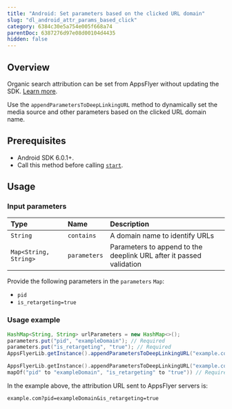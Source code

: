 ```yaml
---
title: "Android: Set parameters based on the clicked URL domain"
slug: "dl_android_attr_params_based_click"
category: 6384c30e5a754e005f668a74
parentDoc: 6387276d97e08d00104d4435
hidden: false
---
```

## Overview
Organic search attribution can be set from AppsFlyer without updating the SDK. [Learn more](https://support.appsflyer.com/hc/en-us/articles/15123194526353#setup).

Use the `appendParametersToDeepLinkingURL` method to dynamically set the media source and other parameters based on the clicked URL domain name.

## Prerequisites
- Android SDK 6.0.1+.
- Call this method before calling [`start`](#start). 

## Usage

### Input parameters

| Type                  | Name         | Description                                               |
| :-------------------- | :----------- | :-------------------------------------------------------- |
| `String`              | `contains `  | A domain name to identify URLs                  |
| `Map<String, String>` | `parameters` | Parameters to append to the deeplink URL after it passed validation |


Provide the following parameters in the `parameters` `Map`:

- `pid`
- `is_retargeting=true`

### Usage example

```java
HashMap<String, String> urlParameters = new HashMap<>();
parameters.put("pid", "exampleDomain"); // Required
parameters.put("is_retargeting", "true"); // Required
AppsFlyerLib.getInstance().appendParametersToDeepLinkingURL("example.com", parameters);
```
```kotlin
AppsFlyerLib.getInstance().appendParametersToDeepLinkingURL("example.com",
mapOf("pid" to "exampleDomain", "is_retargeting" to "true")) // Required
```

In the example above, the attribution URL sent to AppsFlyer servers is:

```
example.com?pid=exampleDomain&is_retargeting=true
```